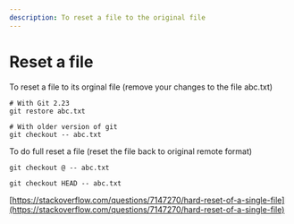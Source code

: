 ```yaml
---
description: To reset a file to the original file
---
```


# Reset a file

To reset a file to its orginal file \(remove your changes to the file abc.txt\)

```text
# With Git 2.23
git restore abc.txt  

# With older version of git
git checkout -- abc.txt
```

To do full reset a file \(reset the file back to original remote format\)

```text
git checkout @ -- abc.txt

git checkout HEAD -- abc.txt
```

[https://stackoverflow.com/questions/7147270/hard-reset-of-a-single-file](https://stackoverflow.com/questions/7147270/hard-reset-of-a-single-file)

